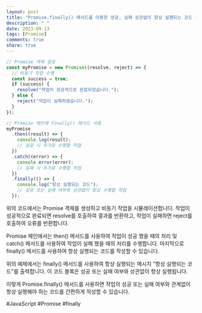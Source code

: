 ```yaml
---
layout: post
title: "Promise.finally() 메서드를 이용한 성공, 실패 상관없이 항상 실행되는 코드 작성"
description: " "
date: 2023-09-13
tags: [Promise]
comments: true
share: true
---
```


```javascript
// Promise 객체 생성
const myPromise = new Promise((resolve, reject) => {
  // 비동기 작업 수행
  const success = true;
  if (success) {
    resolve("작업이 성공적으로 완료되었습니다.");
  } else {
    reject("작업이 실패하였습니다.");
  }
});

// Promise 체인에 finally() 메서드 사용
myPromise
  .then((result) => {
    console.log(result);
    // 성공 시 추가로 수행할 작업
  })
  .catch((error) => {
    console.error(error);
    // 실패 시 추가로 수행할 작업
  })
  .finally(() => {
    console.log("항상 실행되는 코드");
    // 성공 또는 실패 여부와 상관없이 항상 수행할 작업
  });
```

위의 코드에서는 Promise 객체를 생성하고 비동기 작업을 시뮬레이션합니다. 작업이 성공적으로 완료되면 resolve를 호출하여 결과를 반환하고, 작업이 실패하면 reject를 호출하여 오류를 반환합니다.

Promise 체인에서는 then() 메서드를 사용하여 작업이 성공 했을 때의 처리 및 catch() 메서드를 사용하여 작업이 실패 했을 때의 처리를 수행합니다. 마지막으로 finally() 메서드를 사용하여 항상 실행되는 코드를 작성할 수 있습니다.

위의 예제에서는 finally() 메서드를 사용하여 항상 실행되는 메시지 "항상 실행되는 코드"를 출력합니다. 이 코드 블록은 성공 또는 실패 여부와 상관없이 항상 실행됩니다.

이렇게 Promise.finally() 메서드를 사용하면 작업의 성공 또는 실패 여부와 관계없이 항상 실행해야 하는 코드를 간편하게 작성할 수 있습니다.

#JavaScript #Promise #finally